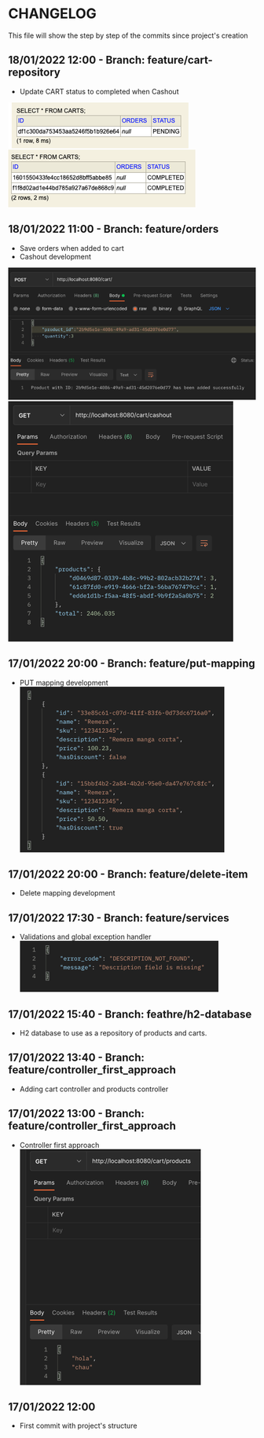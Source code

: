 
# CHANGELOG

This file will show the step by step of the commits since project's creation

## 18/01/2022 12:00 - Branch: feature/cart-repository
- Update CART status to completed when Cashout

![img_5.png](img_5.png)
![img_6.png](img_6.png)

## 18/01/2022 11:00 - Branch: feature/orders
- Save orders when added to cart
- Cashout development

![img_3.png](img_3.png)
![img_4.png](img_4.png)

## 17/01/2022 20:00 - Branch: feature/put-mapping
- PUT mapping development
![img_2.png](img_2.png)
  
## 17/01/2022 20:00 - Branch: feature/delete-item
- Delete mapping development

## 17/01/2022 17:30 - Branch: feature/services
- Validations and global exception handler
![img_1.png](img_1.png)

## 17/01/2022 15:40 - Branch: feathre/h2-database
- H2 database to use as a repository of products and carts.
  
## 17/01/2022 13:40 - Branch: feature/controller_first_approach
- Adding cart controller and products controller
  
## 17/01/2022 13:00 - Branch: feature/controller_first_approach
- Controller first approach
![img.png](img.png)

## 17/01/2022 12:00
- First commit with project's structure